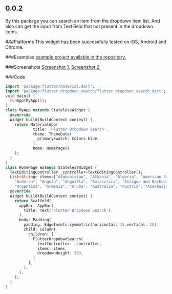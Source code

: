 ## 0.0.2

By this package you can search an item from the dropdown item list.
And also can get the input from TextField that not present in the dropdown items.

###Platforms
This widget has been successfully tested on iOS, Android and Chrome.

###Examples
<a href="https://github.com/SujitSarkar/Flutter-Dropdown-Search">example project available in the repository.</a>

###Screenshots
<a href="https://github.com/SujitSarkar/Flutter-Dropdown-Search/blob/master/ex_img/sc_1.png">Screenshot 1.</a>
<a href="https://github.com/SujitSarkar/Flutter-Dropdown-Search/blob/master/ex_img/sc_2.png">Screenshot 2.</a>

###Code
```dart
import 'package:flutter/material.dart';
import 'package:flutter_dropdown_search/flutter_dropdown_search.dart';
void main() {
  runApp(MyApp());
}
class MyApp extends StatelessWidget {
  @override
  Widget build(BuildContext context) {
    return MaterialApp(
            title: 'Flutter Dropdown Search',
            theme: ThemeData(
              primarySwatch: Colors.blue,
            ),
            home: HomePage()
    );
  }
}
class HomePage extends StatelessWidget {
  TextEditingController _controller=TextEditingController();
  List<String> items=["Afghanistan", "Albania", "Algeria", "American Samoa",
    "Andorra", "Angola", "Anguilla", "Antarctica", "Antigua and Barbuda",
    "Argentina", "Armenia", "Aruba", "Australia", "Austria", "Azerbaijan"];
  @override
  Widget build(BuildContext context) {
    return Scaffold(
      appBar: AppBar(
        title: Text('Flutter Dropdown Search'),
      ),
      body: Padding(
        padding: EdgeInsets.symmetric(horizontal: 15,vertical: 20),
        child: Column(
          children: [
            FlutterDropdownSearch(
              textController: _controller,
              items: items,
              dropdownHeight: 300,
            )
          ],
        ),
      ),
    );
  }
}
```





